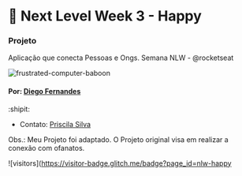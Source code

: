 
# :rocket: Next Level Week 3  - Happy

### Projeto

Aplicação que conecta Pessoas e Ongs. Semana NLW - @rocketseat

<p>

![frustrated-computer-baboon](https://media.giphy.com/media/OC97jizRBOQ1YksWMC/giphy.gif) <p>




#### Por: [Diego Fernandes](https://github.com/diego3g)

:shipit:
- Contato: [Priscila Silva](https://linkedin.com/in/silva-priscila)





Obs.: Meu Projeto foi adaptado. O Projeto original visa em realizar a conexão com ofanatos. 


![visitors](https://visitor-badge.glitch.me/badge?page_id=nlw-happy